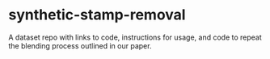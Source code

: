 # synthetic-stamp-removal
A dataset repo with links to code, instructions for usage, and code to repeat the blending process outlined in our paper.
